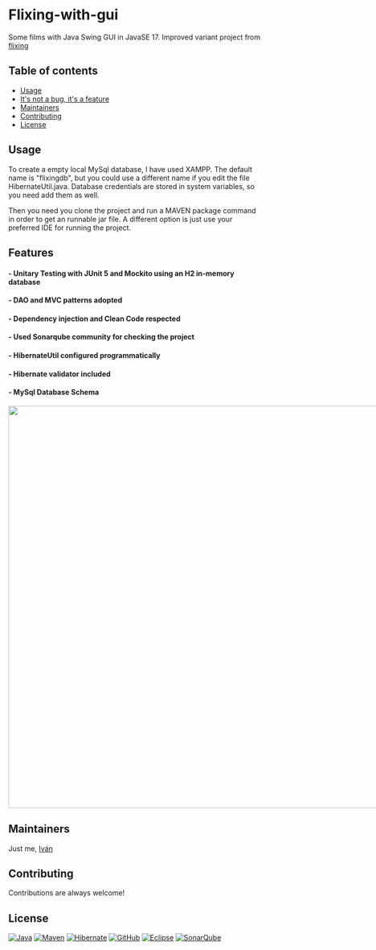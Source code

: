 # Flixing-with-gui

 Some films with Java Swing GUI in JavaSE 17. Improved variant project from [flixing](https://github.com/Ivan-Montes/flixing)
 
## Table of contents
 
- [Usage](#usage)
- [It's not a bug, it's a feature](#features)
- [Maintainers](#maintainers)
- [Contributing](#contributing)
- [License](#license)
 
 
## Usage

To create a empty local MySql database, I have used XAMPP. The default name is "flixingdb", but you could use a different name if you edit the file HibernateUtil.java. Database credentials are stored in system variables, so you need add them as well.

Then you need you clone the project and run a MAVEN package command in order to get an runnable jar file. A different option is just use your preferred IDE for running the project.


## Features

 #### - Unitary Testing with JUnit 5 and Mockito using an H2 in-memory database

 #### - DAO and MVC patterns adopted

 #### - Dependency injection and Clean Code respected

 #### - Used Sonarqube community for checking the project

 #### - HibernateUtil configured programmatically 

 #### - Hibernate validator included

 #### - MySql Database Schema

<img src="../warehouse/Esquema_Flixingdb.png" style="width: 800px; max-width: 1024px; flex-grow: 1;" />



## Maintainers

Just me, [Iván](https://github.com/Ivan-Montes)


## Contributing

Contributions are always welcome! 


## License

[![Java](https://badgen.net/static/JavaSE/17/orange)](https://www.java.com/es/)
[![Maven](https://badgen.net/badge/icon/maven?icon=maven&label&color=red)](https://https://maven.apache.org/)
[![Hibernate](https://badgen.net/static/Hibernate/6.3/green)](https://hibernate.org/)
[![GitHub](https://badgen.net/badge/icon/github?icon=github&label)](https://github.com)
[![Eclipse](https://badgen.net/badge/icon/eclipse?icon=eclipse&label)](https://https://eclipse.org/)
[![SonarQube](https://badgen.net/badge/icon/sonarqube?icon=sonarqube&label)](https://www.sonarsource.com/products/sonarqube/downloads/)